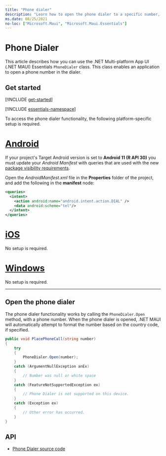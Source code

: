 ```yaml
---
title: "Phone dialer"
description: "Learn how to open the phone dialer to a specific number, in .NET MAUI. The PhoneDialer class in the Microsoft.Maui.Essentials namespace is used to open the phone dialer."
ms.date: 08/25/2021
no-loc: ["Microsoft.Maui", "Microsoft.Maui.Essentials"]
---
```


# Phone Dialer

This article describes how you can use the .NET Multi-platform App UI (.NET MAUI) Essentials `PhoneDialer` class. This class enables an application to open a phone number in the dialer.

## Get started

[!INCLUDE [get-started](../essentials/includes/get-started.md)]

[!INCLUDE [essentials-namespace](../essentials/includes/essentials-namespace.md)]

To access the phone dialer functionality, the following platform-specific setup is required.

<!-- markdownlint-disable MD025 -->
# [Android](#tab/android)

If your project's Target Android version is set to **Android 11 (R API 30)** you must update your _Android Manifest_ with queries that are used with the new [package visibility requirements](https://developer.android.com/preview/privacy/package-visibility).

Open the _AndroidManifest.xml_ file in the **Properties** folder of the project, and add the following in the **manifest** node:

```xml
<queries>
  <intent>
    <action android:name="android.intent.action.DIAL" />
    <data android:scheme="tel"/>
  </intent>
</queries>
```

# [iOS](#tab/ios)

No setup is required.

# [Windows](#tab/windows)

No setup is required.

-----
<!-- markdownlint-enable MD025 -->

## Open the phone dialer

The phone dialer functionality works by calling the `PhoneDialer.Open` method, with a phone number. When the phone dialer is opened, .NET MAUI will automatically attempt to format the number based on the country code, if specified.

```csharp
public void PlacePhoneCall(string number)
{
    try
    {
        PhoneDialer.Open(number);
    }
    catch (ArgumentNullException anEx)
    {
        // Number was null or white space
    }
    catch (FeatureNotSupportedException ex)
    {
        // Phone Dialer is not supported on this device.
    }
    catch (Exception ex)
    {
        // Other error has occurred.
    }
}
```

## API

- [Phone Dialer source code](https://github.com/dotnet/maui/tree/main/src/Essentials/src/PhoneDialer)
<!-- - [Phone Dialer API documentation](xref:Microsoft.Maui.Essentials.PhoneDialer)-->
